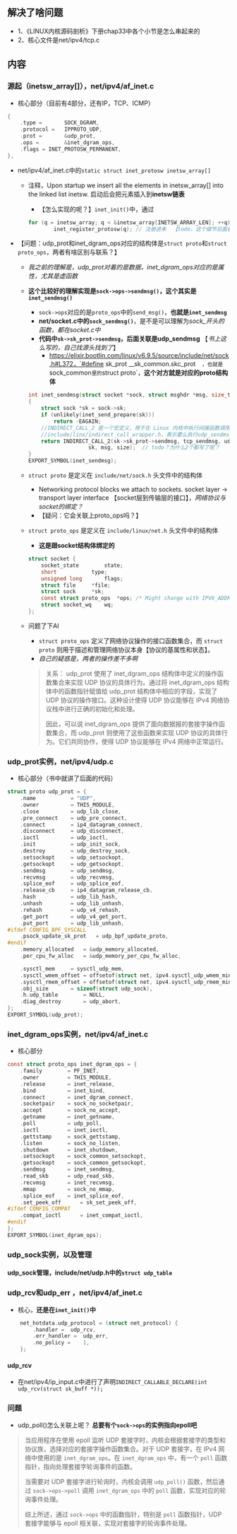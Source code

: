 ## 解决了啥问题

+ 1、《LINUX内核源码剖析》下册chap33中各个小节是怎么串起来的
+ 2、核心文件是net/ipv4/tcp.c

## 内容

### 源起（inetsw_array[]），net/ipv4/af_inet.c

+ 核心部分（目前有4部分，还有IP，TCP、ICMP）

```c
{
    .type =       SOCK_DGRAM,
	.protocol =   IPPROTO_UDP,
	.prot =       &udp_prot,
	.ops =        &inet_dgram_ops,
	.flags = INET_PROTOSW_PERMANENT,
},
```

+ net/ipv4/af_inet.c中的`static struct inet_protosw inetsw_array[]`

  + 注释，Upon startup we insert all the elements in inetsw_array[] into the linked list inetsw.  启动后会把元素插入到**inetsw链表**

    + 【怎么实现的呢？】`inet_init()`中，通过

    ```c
    for (q = inetsw_array; q < &inetsw_array[INETSW_ARRAY_LEN]; ++q)
    		inet_register_protosw(q); // 注册进来  【todo，这个细节后面看下】
    ```

+ 【问题：udp_prot和inet_dgram_ops对应的结构体是`struct proto`和`struct proto_ops`，两者有啥区别与联系？】

  + *我之前的理解是，udp_prot对着的是数据，inet_dgram_ops对应的是属性，尤其是虚函数*

  + **这个比较好的理解实现是`sock->ops->sendmsg()`，这个其实是`inet_sendmsg()`**

    + `sock->ops`对应的是`proto_ops`中的`send_msg()`，**也就是`inet_sendmsg`**
    + **net/socket.c中的`sock_sendmsg()`**，是不是可以理解为*sock_开头的函数，都在socket.c中*
    + **代码中`sk->sk_prot->sendmsg`，后面关联是udp_sendmsg** 【*书上这么写的，自己找源头找到了*】
      + https://elixir.bootlin.com/linux/v6.9.5/source/include/net/sock.h#L372，`#define sk_prot			__sk_common.skc_prot`  ，也就是`sock_common`里的`struct proto`，**这个对方就是对应的proto结构体**

    ```c
    int inet_sendmsg(struct socket *sock, struct msghdr *msg, size_t size)
    {
    	struct sock *sk = sock->sk;
    	if (unlikely(inet_send_prepare(sk)))
    		return -EAGAIN;
        //INDIRECT_CALL_2 是一个宏定义，用于在 Linux 内核中执行间接函数调用。
        //include/linx/indirect_call_wrapper.h，表示要么执行udp_sendmsg，要么是tcp_send，取决于第1个参数的值是啥？
    	return INDIRECT_CALL_2(sk->sk_prot->sendmsg, tcp_sendmsg, udp_sendmsg,
    			       sk, msg, size);  // todo？为什么2个都写了呢？
    }
    EXPORT_SYMBOL(inet_sendmsg);
    ```

    

  + `struct proto` 是定义在 `include/net/sock.h` 头文件中的结构体

    + Networking protocol blocks we attach to sockets. socket layer -> transport layer interface  【socket层到传输层的接口】，*网络协议与socket的绑定？*
    + 【疑问：它会关联上proto_ops吗？】

  + `struct proto_ops` 是定义在 `include/linux/net.h` 头文件中的结构体

    + **这是跟socket结构体绑定的**

    ```c
    struct socket {
    	socket_state		state;
    	short			type;
    	unsigned long		flags;
    	struct file		*file;
    	struct sock		*sk;
    	const struct proto_ops	*ops; /* Might change with IPV6_ADDRFORM or MPTCP. */
    	struct socket_wq	wq;
    };
    ```

    

  + 问题了下AI

    + `struct proto_ops` 定义了网络协议操作的接口函数集合，而 `struct proto` 则用于描述和管理网络协议本身【协议的基属性和状态】。
    + *自己的疑惑是，两者的操作差不多啊*

    > 关系：
    > udp_prot 使用了 inet_dgram_ops 结构体中定义的操作函数集合来实现 UDP 协议的具体行为。通过将 inet_dgram_ops 结构体中的函数指针赋值给 udp_prot 结构体中相应的字段，实现了 UDP 协议的操作接口。这种设计使得 UDP 协议能够在 IPv4 网络协议栈中进行正确的初始化和处理。
    >
    > 因此，可以说 inet_dgram_ops 提供了面向数据报的套接字操作函数集合，而 udp_prot 则使用了这些函数来实现 UDP 协议的具体行为。它们共同协作，使得 UDP 协议能够在 IPv4 网络中正常运行。

### udp_prot实例，net/ipv4/udp.c

+ 核心部分（书中就讲了后面的代码）

```c
struct proto udp_prot = {
	.name			= "UDP",
	.owner			= THIS_MODULE,
	.close			= udp_lib_close,
	.pre_connect	= udp_pre_connect,
	.connect		= ip4_datagram_connect,
	.disconnect		= udp_disconnect,
	.ioctl			= udp_ioctl,
	.init			= udp_init_sock,
	.destroy		= udp_destroy_sock,
	.setsockopt		= udp_setsockopt,
	.getsockopt		= udp_getsockopt,
	.sendmsg		= udp_sendmsg,
	.recvmsg		= udp_recvmsg,
	.splice_eof		= udp_splice_eof,
	.release_cb		= ip4_datagram_release_cb,
	.hash			= udp_lib_hash,
	.unhash			= udp_lib_unhash,
	.rehash			= udp_v4_rehash,
	.get_port		= udp_v4_get_port,
	.put_port		= udp_lib_unhash,
#ifdef CONFIG_BPF_SYSCALL
	.psock_update_sk_prot	= udp_bpf_update_proto,
#endif
	.memory_allocated	= &udp_memory_allocated,
	.per_cpu_fw_alloc	= &udp_memory_per_cpu_fw_alloc,

	.sysctl_mem		= sysctl_udp_mem,
	.sysctl_wmem_offset	= offsetof(struct net, ipv4.sysctl_udp_wmem_min),
	.sysctl_rmem_offset	= offsetof(struct net, ipv4.sysctl_udp_rmem_min),
	.obj_size		= sizeof(struct udp_sock),
	.h.udp_table		= NULL,
	.diag_destroy		= udp_abort,
};
EXPORT_SYMBOL(udp_prot);
```

### inet_dgram_ops实例，net/ipv4/af_inet.c

+ 核心部分

```c
const struct proto_ops inet_dgram_ops = {
	.family		   = PF_INET,
	.owner		   = THIS_MODULE,
	.release	   = inet_release,
	.bind		   = inet_bind,
	.connect	   = inet_dgram_connect,
	.socketpair	   = sock_no_socketpair,
	.accept		   = sock_no_accept,
	.getname	   = inet_getname,
	.poll		   = udp_poll,
	.ioctl		   = inet_ioctl,
	.gettstamp	   = sock_gettstamp,
	.listen		   = sock_no_listen,
	.shutdown	   = inet_shutdown,
	.setsockopt	   = sock_common_setsockopt,
	.getsockopt	   = sock_common_getsockopt,
	.sendmsg	   = inet_sendmsg,
	.read_skb	   = udp_read_skb,
	.recvmsg	   = inet_recvmsg,
	.mmap		   = sock_no_mmap,
	.splice_eof	   = inet_splice_eof,
	.set_peek_off	   = sk_set_peek_off,
#ifdef CONFIG_COMPAT
	.compat_ioctl	   = inet_compat_ioctl,
#endif
};
EXPORT_SYMBOL(inet_dgram_ops);
```

### udp_sock实例，以及管理

#### udp_sock管理，include/net/udp.h中的`struct udp_table`

### udp_rcv和udp_err ，net/ipv4/af_inet.c

+ 核心，**还是在`inet_init()`中**

```c
	net_hotdata.udp_protocol = (struct net_protocol) {
		.handler =	udp_rcv,
		.err_handler =	udp_err,
		.no_policy =	1,
	};
```

#### udp_rcv

+ 在net/ipv4/ip_input.c中进行了声明`INDIRECT_CALLABLE_DECLARE(int udp_rcv(struct sk_buff *));`



### 问题

+ udp_poll()怎么关联上呢？ **总要有个`sock->ops`的实例指向epoll吧**

> 当应用程序在使用 epoll 监听 UDP 套接字时，内核会根据套接字的类型和协议族，选择对应的套接字操作函数集合。对于 UDP 套接字，在 IPv4 网络中使用的是 `inet_dgram_ops`。在 `inet_dgram_ops` 中，有一个 `poll` 函数指针，指向处理套接字轮询事件的函数。
>
> 当需要对 UDP 套接字进行轮询时，内核会调用 `udp_poll()` 函数，然后通过 `sock->ops->poll` 调用 `inet_dgram_ops` 中的 `poll` 函数，实现对应的轮询事件处理。
>
> 综上所述，通过 `sock->ops` 中的函数指针，特别是 `poll` 函数指针，UDP 套接字能够与 epoll 相关联，实现对套接字的轮询事件处理。